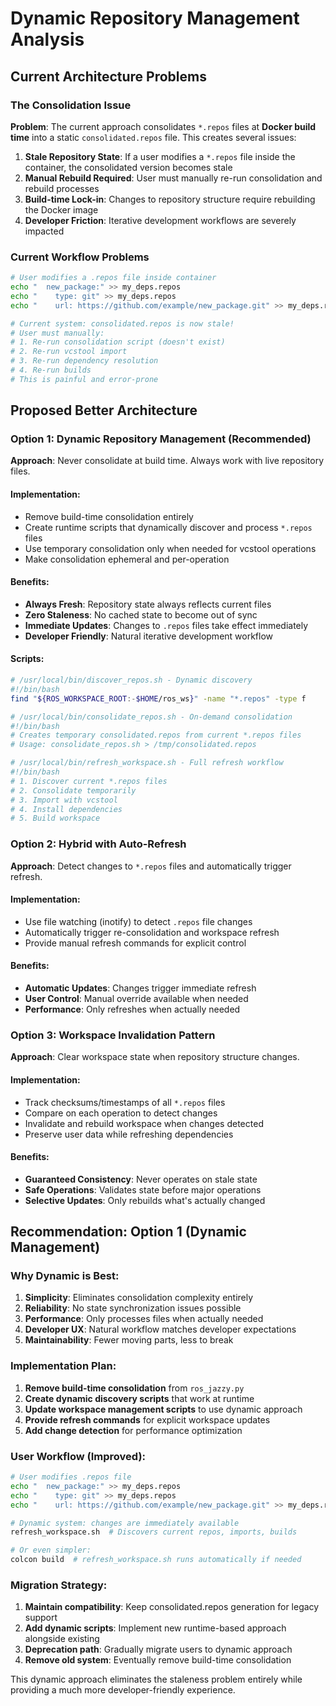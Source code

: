 # Dynamic Repository Management Analysis

## Current Architecture Problems

### The Consolidation Issue
**Problem**: The current approach consolidates `*.repos` files at **Docker build time** into a static `consolidated.repos` file. This creates several issues:

1. **Stale Repository State**: If a user modifies a `*.repos` file inside the container, the consolidated version becomes stale
2. **Manual Rebuild Required**: User must manually re-run consolidation and rebuild processes  
3. **Build-time Lock-in**: Changes to repository structure require rebuilding the Docker image
4. **Developer Friction**: Iterative development workflows are severely impacted

### Current Workflow Problems
```bash
# User modifies a .repos file inside container
echo "  new_package:" >> my_deps.repos
echo "    type: git" >> my_deps.repos  
echo "    url: https://github.com/example/new_package.git" >> my_deps.repos

# Current system: consolidated.repos is now stale!
# User must manually:
# 1. Re-run consolidation script (doesn't exist)
# 2. Re-run vcstool import  
# 3. Re-run dependency resolution
# 4. Re-run builds
# This is painful and error-prone
```

## Proposed Better Architecture

### Option 1: Dynamic Repository Management (Recommended)
**Approach**: Never consolidate at build time. Always work with live repository files.

#### Implementation:
- Remove build-time consolidation entirely
- Create runtime scripts that dynamically discover and process `*.repos` files
- Use temporary consolidation only when needed for vcstool operations
- Make consolidation ephemeral and per-operation

#### Benefits:
- **Always Fresh**: Repository state always reflects current files
- **Zero Staleness**: No cached state to become out of sync
- **Immediate Updates**: Changes to `.repos` files take effect immediately
- **Developer Friendly**: Natural iterative development workflow

#### Scripts:
```bash
# /usr/local/bin/discover_repos.sh - Dynamic discovery
#!/bin/bash
find "${ROS_WORKSPACE_ROOT:-$HOME/ros_ws}" -name "*.repos" -type f

# /usr/local/bin/consolidate_repos.sh - On-demand consolidation  
#!/bin/bash
# Creates temporary consolidated.repos from current *.repos files
# Usage: consolidate_repos.sh > /tmp/consolidated.repos

# /usr/local/bin/refresh_workspace.sh - Full refresh workflow
#!/bin/bash
# 1. Discover current *.repos files
# 2. Consolidate temporarily  
# 3. Import with vcstool
# 4. Install dependencies
# 5. Build workspace
```

### Option 2: Hybrid with Auto-Refresh
**Approach**: Detect changes to `*.repos` files and automatically trigger refresh.

#### Implementation:
- Use file watching (inotify) to detect `.repos` file changes
- Automatically trigger re-consolidation and workspace refresh
- Provide manual refresh commands for explicit control

#### Benefits:
- **Automatic Updates**: Changes trigger immediate refresh
- **User Control**: Manual override available when needed
- **Performance**: Only refreshes when actually needed

### Option 3: Workspace Invalidation Pattern
**Approach**: Clear workspace state when repository structure changes.

#### Implementation:
- Track checksums/timestamps of all `*.repos` files
- Compare on each operation to detect changes
- Invalidate and rebuild workspace when changes detected
- Preserve user data while refreshing dependencies

#### Benefits:
- **Guaranteed Consistency**: Never operates on stale state
- **Safe Operations**: Validates state before major operations
- **Selective Updates**: Only rebuilds what's actually changed

## Recommendation: Option 1 (Dynamic Management)

### Why Dynamic is Best:
1. **Simplicity**: Eliminates consolidation complexity entirely
2. **Reliability**: No state synchronization issues possible
3. **Performance**: Only processes files when actually needed
4. **Developer UX**: Natural workflow matches developer expectations
5. **Maintainability**: Fewer moving parts, less to break

### Implementation Plan:
1. **Remove build-time consolidation** from `ros_jazzy.py`
2. **Create dynamic discovery scripts** that work at runtime
3. **Update workspace management scripts** to use dynamic approach  
4. **Provide refresh commands** for explicit workspace updates
5. **Add change detection** for performance optimization

### User Workflow (Improved):
```bash
# User modifies .repos file
echo "  new_package:" >> my_deps.repos  
echo "    type: git" >> my_deps.repos
echo "    url: https://github.com/example/new_package.git" >> my_deps.repos

# Dynamic system: changes are immediately available
refresh_workspace.sh  # Discovers current repos, imports, builds

# Or even simpler:
colcon build  # refresh_workspace.sh runs automatically if needed
```

### Migration Strategy:
1. **Maintain compatibility**: Keep consolidated.repos generation for legacy support
2. **Add dynamic scripts**: Implement new runtime-based approach alongside existing
3. **Deprecation path**: Gradually migrate users to dynamic approach
4. **Remove old system**: Eventually remove build-time consolidation

This dynamic approach eliminates the staleness problem entirely while providing a much more developer-friendly experience.